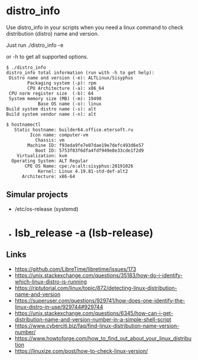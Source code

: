 # distro_info

Use distro_info in your scripts when you need a linux command to check distribution (distro) name and version.

Just run
    ./distro_info -e

or -h to get all supported options.

```
$ ./distro_info
distro_info total information (run with -h to get help):
 Distro name and version (-e): ALTLinux/Sisyphus
        Packaging system (-p): rpm
        CPU Architecture (-a): x86_64
 CPU norm register size  (-b): 64
 System memory size (MB) (-m): 19490
            Base OS name (-o): linux
Build system distro name (-s): alt
Build system vendor name (-n): alt
```

```
$ hostnamectl
   Static hostname: builder64.office.etersoft.ru
         Icon name: computer-vm
           Chassis: vm
        Machine ID: f93eda9fe7e07dae19e7defc493d6e57
           Boot ID: 5753f83f6dfa4fdf949e8e33cde1f2d9
    Virtualization: kvm
  Operating System: ALT Regular
       CPE OS Name: cpe:/o:alt:sisyphus:20191026
            Kernel: Linux 4.19.81-std-def-alt2
      Architecture: x86-64
```

## Simular projects ##

* /etc/os-release (systemd)
* # lsb_release -a (lsb-release)

## Links ##

* https://github.com/LibreTime/libretime/issues/173
* https://unix.stackexchange.com/questions/35183/how-do-i-identify-which-linux-distro-is-running
* https://riptutorial.com/linux/topic/872/detecting-linux-distribution-name-and-version
* https://superuser.com/questions/929741/how-does-one-identify-the-linux-distro-in-use/929744#929744
* https://unix.stackexchange.com/questions/6345/how-can-i-get-distribution-name-and-version-number-in-a-simple-shell-script
* https://www.cyberciti.biz/faq/find-linux-distribution-name-version-number/
* https://www.howtoforge.com/how_to_find_out_about_your_linux_distribution
* https://linuxize.com/post/how-to-check-linux-version/
